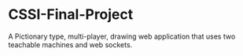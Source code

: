 # CSSI-Final-Project
A Pictionary type, multi-player, drawing web application that uses two teachable machines and web sockets. 
